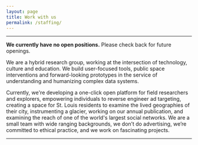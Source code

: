 ```yaml
---
layout: page
title: Work with us
permalink: /staffing/
---
```


***

**We currently have no open positions.** Please check back for future openings.

We are a hybrid research group, working at the intersection of technology, culture and education. We build user-focused tools, public space interventions and forward-looking prototypes in the service of understanding and humanizing complex data systems.

Currently, we're developing a one-click open platform for field researchers and explorers, empowering individuals to reverse engineer ad targeting, creating a space for St. Louis residents to examine the lived geographies of their city, instrumenting a glacier, working on our annual publication, and examining the reach of one of the world's largest social networks. We are a small team with wide ranging backgrounds, we don’t do advertising, we’re committed to ethical practice, and we work on fascinating projects.


***



